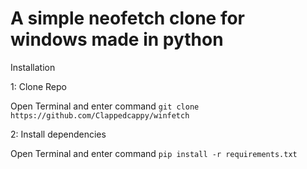 # A simple neofetch clone for windows made in python

Installation

1: Clone Repo

Open Terminal and enter command
```git clone https://github.com/Clappedcappy/winfetch```


2: Install dependencies

Open Terminal and enter command
```pip install -r requirements.txt```

